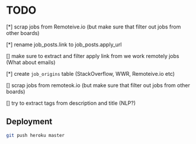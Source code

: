 # TODO

[*] scrap jobs from Remoteive.io (but make sure that filter out jobs from other boards)

[*] rename job_posts.link to job_posts.apply_url

[] make sure to extract and filter apply link from we work remotely jobs (What about emails)

[*] create `job_origins` table (StackOverflow, WWR, Remoteive.io etc)

[] scrap jobs from remoteok.io (but make sure that filter out jobs from other boards)

[] try to extract tags from description and title (NLP?)

## Deployment

```bash
git push heroku master
```
